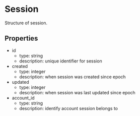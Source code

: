 # Session
Structure of session.

## Properties
- id
  - type: string
  - description: unique identifier for session
- created
  - type: integer
  - description: when session was created since epoch
- updated
  - type: integer
  - description: when session was last updated since epoch
- account_id
  - type: string
  - description: identify account session belongs to
